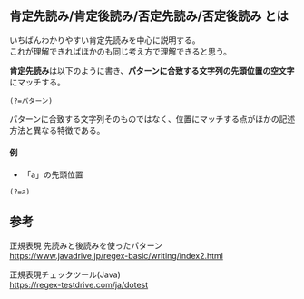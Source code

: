 ## 肯定先読み/肯定後読み/否定先読み/否定後読み とは
いちばんわかりやすい肯定先読みを中心に説明する。  
これが理解できればほかのも同じ考え方で理解できると思う。

**肯定先読み**は以下のように書き、**パターンに合致する文字列の先頭位置の空文字**にマッチする。  
```
(?=パターン)
```
パターンに合致する文字列そのものではなく、位置にマッチする点がほかの記述方法と異なる特徴である。

#### 例
- 「a」の先頭位置
```
(?=a)
```
## 参考
正規表現 先読みと後読みを使ったパターン  
https://www.javadrive.jp/regex-basic/writing/index2.html

正規表現チェックツール(Java)  
https://regex-testdrive.com/ja/dotest

